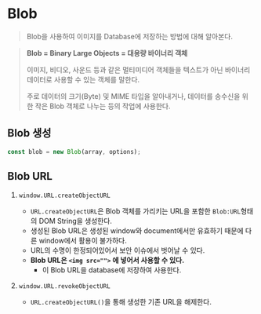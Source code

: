 # Blob

> Blob을 사용하여 이미지를 Database에 저장하는 방법에 대해 알아본다.

> **Blob = Binary Large Objects = 대용량 바이너리 객체**
>
> 이미지, 비디오, 사운드 등과 같은 멀티미디어 객체들을 텍스트가 아닌 바이너리 데이터로 사용할 수 있는 객체를 말한다.
>
> 주로 데이터의 크기(Byte) 및 MIME 타입을 알아내거나, 데이터를 송수신을 위한 작은 Blob 객체로 나누는 등의 작업에 사용한다.



## Blob 생성

```javascript
const blob = new Blob(array, options);
```



## Blob URL

1. `window.URL.createObjectURL`
   * `URL.createObjectURL`은 Blob 객체를 가리키는 URL을 포함한 `Blob:URL`형태의 DOM String을 생성한다.
   * 생성된 Blob URL은 생성된 window와 document에서만 유효하기 때문에 다른 window에서 활용이 불가하다.
   * URL의 수명이 한정되어있어서 보안 이슈에서 벗어날 수 있다.
   * **Blob URL은 `<img src="">` 에 넣어서 사용할 수 있다.**
     * 이 Blob URL을 database에 저장하여 사용한다.

2. `window.URL.revokeObjectURL` 
   * `URL.createObjectURL()`을 통해 생성한 기존 URL을 해제한다.

 


